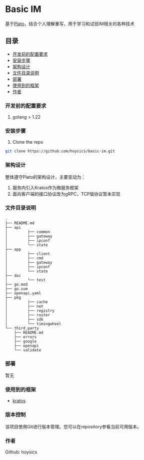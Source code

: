 

# Basic IM

基于[Plato](https://github.com/hardcore-os/plato)，结合个人理解重写，用于学习和试验IM相关的各种技术

## 目录

- [开发前的配置要求](#开发前的配置要求)
- [安装步骤](#安装步骤)
- [架构设计](#架构设计)
- [文件目录说明](#文件目录说明)
- [部署](#部署)
- [使用到的框架](#使用到的框架)
- [作者](#作者)

### 开发前的配置要求

1. golang > 1.22

### **安装步骤**

1. Clone the repo

```sh
git clone https://github.com/hoysics/basic-im.git
```

### 架构设计

整体遵守Plato的架构设计，主要变动为：

1. 服务内引入Kratos作为微服务框架
2. 面向客户端的接口协议改为gRPC，TCP版协议暂未实现

### 文件目录说明

```
.
├── README.md
├── api
│         ├── common
│         ├── gateway
│         ├── ipconf
│         └── state
├── app
│         ├── client
│         ├── cmd
│         ├── gateway
│         ├── ipconf
│         └── state
├── doc
│         └── test
├── go.mod
├── go.sum
├── openapi.yaml
├── pkg
│         ├── cache
│         ├── net
│         ├── registry
│         ├── router
│         ├── sdk
│         └── timingwheel
└── third_party
    ├── README.md
    ├── errors
    ├── google
    ├── openapi
    └── validate

```

### 部署

暂无

### 使用到的框架

- [kratos](https://go-kratos.dev/)

### 版本控制

该项目使用Git进行版本管理。您可以在repository参看当前可用版本。

### 作者

Github: hoysics
